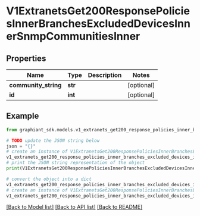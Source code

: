 # V1ExtranetsGet200ResponsePoliciesInnerBranchesExcludedDevicesInnerSnmpCommunitiesInner


## Properties

Name | Type | Description | Notes
------------ | ------------- | ------------- | -------------
**community_string** | **str** |  | [optional] 
**id** | **int** |  | [optional] 

## Example

```python
from graphiant_sdk.models.v1_extranets_get200_response_policies_inner_branches_excluded_devices_inner_snmp_communities_inner import V1ExtranetsGet200ResponsePoliciesInnerBranchesExcludedDevicesInnerSnmpCommunitiesInner

# TODO update the JSON string below
json = "{}"
# create an instance of V1ExtranetsGet200ResponsePoliciesInnerBranchesExcludedDevicesInnerSnmpCommunitiesInner from a JSON string
v1_extranets_get200_response_policies_inner_branches_excluded_devices_inner_snmp_communities_inner_instance = V1ExtranetsGet200ResponsePoliciesInnerBranchesExcludedDevicesInnerSnmpCommunitiesInner.from_json(json)
# print the JSON string representation of the object
print(V1ExtranetsGet200ResponsePoliciesInnerBranchesExcludedDevicesInnerSnmpCommunitiesInner.to_json())

# convert the object into a dict
v1_extranets_get200_response_policies_inner_branches_excluded_devices_inner_snmp_communities_inner_dict = v1_extranets_get200_response_policies_inner_branches_excluded_devices_inner_snmp_communities_inner_instance.to_dict()
# create an instance of V1ExtranetsGet200ResponsePoliciesInnerBranchesExcludedDevicesInnerSnmpCommunitiesInner from a dict
v1_extranets_get200_response_policies_inner_branches_excluded_devices_inner_snmp_communities_inner_from_dict = V1ExtranetsGet200ResponsePoliciesInnerBranchesExcludedDevicesInnerSnmpCommunitiesInner.from_dict(v1_extranets_get200_response_policies_inner_branches_excluded_devices_inner_snmp_communities_inner_dict)
```
[[Back to Model list]](../README.md#documentation-for-models) [[Back to API list]](../README.md#documentation-for-api-endpoints) [[Back to README]](../README.md)


